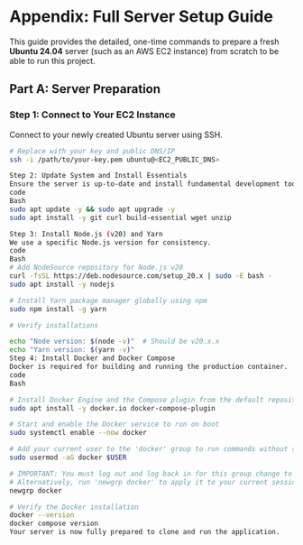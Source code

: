 # Appendix: Full Server Setup Guide

This guide provides the detailed, one-time commands to prepare a fresh **Ubuntu 24.04** server (such as an AWS EC2 instance) from scratch to be able to run this project.

## Part A: Server Preparation

### Step 1: Connect to Your EC2 Instance
Connect to your newly created Ubuntu server using SSH.
```bash
# Replace with your key and public DNS/IP
ssh -i /path/to/your-key.pem ubuntu@<EC2_PUBLIC_DNS>

Step 2: Update System and Install Essentials
Ensure the server is up-to-date and install fundamental development tools.
code
Bash
sudo apt update -y && sudo apt upgrade -y
sudo apt install -y git curl build-essential wget unzip

Step 3: Install Node.js (v20) and Yarn
We use a specific Node.js version for consistency.
code
Bash
# Add NodeSource repository for Node.js v20
curl -fsSL https://deb.nodesource.com/setup_20.x | sudo -E bash -
sudo apt install -y nodejs

# Install Yarn package manager globally using npm
sudo npm install -g yarn

# Verify installations

echo "Node version: $(node -v)"  # Should be v20.x.x
echo "Yarn version: $(yarn -v)"
Step 4: Install Docker and Docker Compose
Docker is required for building and running the production container.
code
Bash

# Install Docker Engine and the Compose plugin from the default repository
sudo apt install -y docker.io docker-compose-plugin

# Start and enable the Docker service to run on boot
sudo systemctl enable --now docker

# Add your current user to the 'docker' group to run commands without sudo.
sudo usermod -aG docker $USER

# IMPORTANT: You must log out and log back in for this group change to take full effect.
# Alternatively, run 'newgrp docker' to apply it to your current session only.
newgrp docker

# Verify the Docker installation
docker --version
docker compose version
Your server is now fully prepared to clone and run the application.
